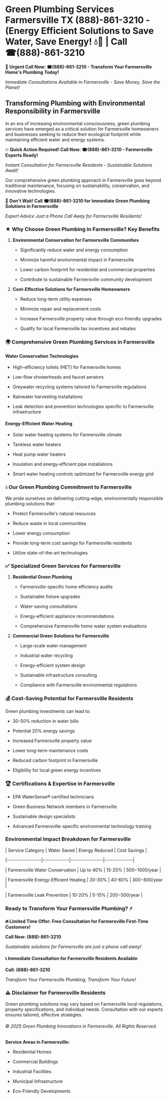 # Green Plumbing Services Farmersville TX (888)-861-3210 - (Energy Efficient Solutions to Save Water, Save Energy! 💧🌿 | Call ☎(888)-861-3210

🚨 **Urgent Call Now: ☎(888)-861-3210 - Transform Your Farmersville Home's Plumbing Today!**
*Immediate Consultations Available in Farmersville - Save Money, Save the Planet!*

## Transforming Plumbing with Environmental Responsibility in Farmersville

In an era of increasing environmental consciousness, green plumbing services have emerged as a critical solution for Farmersville homeowners and businesses seeking to reduce their ecological footprint while maintaining efficient water and energy systems. 

🔥 **Quick Action Required! Call Now: ☎(888)-861-3210 - Farmersville Experts Ready!**
*Instant Consultation for Farmersville Residents - Sustainable Solutions Await!*

Our comprehensive green plumbing approach in Farmersville goes beyond traditional maintenance, focusing on sustainability, conservation, and innovative technologies.

🚨 **Don't Wait! Call ☎(888)-861-3210 for Immediate Green Plumbing Solutions in Farmersville**
*Expert Advice Just a Phone Call Away for Farmersville Residents!*

### ★ Why Choose Green Plumbing in Farmersville? Key Benefits

1. **Environmental Conservation for Farmersville Communities** 
   - Significantly reduce water and energy consumption
   - Minimize harmful environmental impact in Farmersville
   - Lower carbon footprint for residential and commercial properties
   - Contribute to sustainable Farmersville community development

2. **Cost-Effective Solutions for Farmersville Homeowners** 
   - Reduce long-term utility expenses
   - Minimize repair and replacement costs
   - Increase Farmersville property value through eco-friendly upgrades
   - Qualify for local Farmersville tax incentives and rebates

### 🌍 Comprehensive Green Plumbing Services in Farmersville

#### Water Conservation Technologies
- High-efficiency toilets (HET) for Farmersville homes
- Low-flow showerheads and faucet aerators
- Greywater recycling systems tailored to Farmersville regulations
- Rainwater harvesting installations
- Leak detection and prevention technologies specific to Farmersville infrastructure

#### Energy-Efficient Water Heating
- Solar water heating systems for Farmersville climate
- Tankless water heaters
- Heat pump water heaters
- Insulation and energy-efficient pipe installations
- Smart water heating controls optimized for Farmersville energy grid

### 💧 Our Green Plumbing Commitment to Farmersville

We pride ourselves on delivering cutting-edge, environmentally responsible plumbing solutions that:
- Protect Farmersville's natural resources
- Reduce waste in local communities
- Lower energy consumption
- Provide long-term cost savings for Farmersville residents
- Utilize state-of-the-art technologies

### ✅ Specialized Green Services for Farmersville

1. **Residential Green Plumbing**
   - Farmersville-specific home efficiency audits
   - Sustainable fixture upgrades
   - Water-saving consultations
   - Energy-efficient appliance recommendations
   - Comprehensive Farmersville home water system evaluations

2. **Commercial Green Solutions for Farmersville**
   - Large-scale water management
   - Industrial water recycling
   - Energy-efficient system design
   - Sustainable infrastructure consulting
   - Compliance with Farmersville environmental regulations

### 💰 Cost-Saving Potential for Farmersville Residents

Green plumbing investments can lead to:
- 30-50% reduction in water bills
- Potential 20% energy savings
- Increased Farmersville property value
- Lower long-term maintenance costs
- Reduced carbon footprint in Farmersville
- Eligibility for local green energy incentives

### 🏆 Certifications & Expertise in Farmersville

- EPA WaterSense® certified technicians
- Green Business Network members in Farmersville
- Sustainable design specialists
- Advanced Farmersville-specific environmental technology training

### Environmental Impact Breakdown for Farmersville

| Service Category | Water Saved | Energy Reduced | Cost Savings |
|-----------------|-------------|----------------|--------------|
| Farmersville Water Conservation | Up to 40% | 15-25% | $500-$1000/year |
| Farmersville Energy-Efficient Heating | 20-30% | 40-60% | $300-$800/year |
| Farmersville Leak Prevention | 10-20% | 5-15% | $200-$500/year |

### Ready to Transform Your Farmersville Plumbing? ⚡

**🔥 Limited Time Offer: Free Consultation for Farmersville First-Time Customers!**

**Call Now: (888)-861-3210**
*Sustainable solutions for Farmersville are just a phone call away!*

#### 📞 Immediate Consultation for Farmersville Residents Available

**Call: (888)-861-3210**
*Transform Your Farmersville Plumbing, Transform Your Future!*

### ⚠️ Disclaimer for Farmersville Residents

Green plumbing solutions may vary based on Farmersville local regulations, property specifications, and individual needs. Consultation with our experts ensures tailored, effective strategies.

###### © 2025 Green Plumbing Innovations in Farmersville. All Rights Reserved.

**Service Areas in Farmersville:** 
- Residential Homes
- Commercial Buildings
- Industrial Facilities
- Municipal Infrastructure
- Eco-Friendly Developments